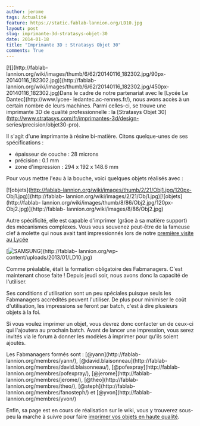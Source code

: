```yaml
---
author: jerome
tags: Actualité
feature: https://static.fablab-lannion.org/LD10.jpg
layout: post
slug: imprimante-3d-stratasys-objet-30
date: 2014-01-18
title: "Imprimante 3D : Stratasys Objet 30"
comments: True
---
```

[![](http://fablab-
lannion.org/wiki/images/thumb/6/62/20140116_182302.jpg/90px-20140116_182302.jpg)](http://fablab-
lannion.org/wiki/images/thumb/6/62/20140116_182302.jpg/450px-20140116_182302.jpg)Dans
le cadre de notre partenariat avec le [Lycée Le Dantec](http://www.lycee-
ledantec.ac-rennes.fr/), nous avons accès à un certain nombre de leurs
machines. Parmi celles-ci, se trouve une imprimante 3D de qualité
professionnelle : la [Stratasys Objet
30](http://www.stratasys.com/fr/imprimantes-3d/design-
series/precision/objet30-pro).

Il s'agit d'une imprimante à résine bi-matière. Citons quelque-unes de ses
spécifications :

  * épaisseur de couche : 28 microns
  * précision : 0.1 mm
  * zone d'impression : 294 x 192 x 148.6 mm

Pour vous mettre l'eau à la bouche, voici quelques objets réalisés avec :

[![objets](http://fablab-lannion.org/wiki/images/thumb/2/21/Obj1.jpg/120px-
Obj1.jpg)](http://fablab-
lannion.org/wiki/images/2/21/Obj1.jpg)[![objets](http://fablab-
lannion.org/wiki/images/thumb/8/86/Obj2.jpg/120px-Obj2.jpg)](http://fablab-
lannion.org/wiki/images/8/86/Obj2.jpg)

Autre spécificité, elle est capable d'imprimer (grâce à sa matière support)
des mécanismes complexes. Vous vous souvenez peut-être de la fameuse clef à
molette qui nous avait tant impressionnés lors de notre [première visite au
Lycée](http://fablab-lannion.org/2013/01/visite-du-lycee-le-dantec/ "Visite du
Lycée Le Dantec" )

[![SAMSUNG](https://static.fablab-lannion.org/LD10-150x150.jpg)](http://fablab-
lannion.org/wp-content/uploads/2013/01/LD10.jpg)

Comme préalable, était la formation obligatoire des Fabmanagers. C'est
maintenant chose faite ! Depuis jeudi soir, nous avons donc la capacité de
l'utiliser.

Ses conditions d'utilisation sont un peu spéciales puisque seuls les
Fabmanagers accrédités peuvent l'utiliser. De plus pour minimiser le coût
d'utilisation, les impressions se feront par batch, c'est à dire plusieurs
objets à la foi.

Si vous voulez imprimer un objet, vous devrez donc contacter un de ceux-ci qui
l'ajoutera au prochain batch. Avant de lancer une impression, vous serez
invités via le forum à donner les modèles à imprimer pour qu'ils soient
ajoutés.

Les Fabmanagers formés sont : [@yann](http://fablab-
lannion.org/membres/yann/), [@david.blaisonneau](http://fablab-
lannion.org/membres/david.blaisonneau/), [@pofexpray](http://fablab-
lannion.org/membres/pofexpray/), [@jerome](http://fablab-
lannion.org/membres/jerome/), [@theo](http://fablab-
lannion.org/membres/theo/), [@steph](http://fablab-
lannion.org/membres/fanosteph/) et [@yvon](http://fablab-
lannion.org/membres/yvon/)

Enfin, sa page est en cours de réalisation sur le wiki, vous y trouverez sous-
peu la marche à suivre pour faire [imprimer vos objets en haute
qualité](http://fablab-lannion.org/wiki/index.php?title=Objet30).



